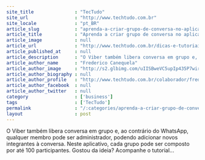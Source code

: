 ```yaml
---
site_title               : "TecTudo"
site_url                 : "http://www.techtudo.com.br"
site_locale              : "pt_BR"
article_slug             : "aprenda-a-criar-grupo-de-conversa-no-aplicativo-viber"
article_title            : "Aprenda a criar grupo de conversa no aplicativo Viber"
article_image            : null
article_url              : "http://www.techtudo.com.br/dicas-e-tutoriais/noticia/2015/03/aprenda-a-criar-grupo-de-conversa-no-aplicativo-viber.html"
article_published_at     : null
article_description      : "O Viber também libera conversa em grupo e, ao contrário do WhatsApp, qualquer membro pode ser administrador, podendo adicionar novos integrantes à conversa. Neste aplicativo, cada grupo pode ser composto por até 100 participantes. Gostou da ideia? Acompanhe o tutorial..."
article_author_name      : "Frederico Canequela"
article_author_image     : "http://s2.glbimg.com/uIISBweVC5upIp435P7wirSYMI0=/30x30/s2.glbimg.com/zjx3aUVkUFq0lk3R-GsiHh9qWfw=/948x0:4401x3456/140x140/s.glbimg.com/po/tt2/f/original/2014/02/14/fred_-_techtudo_jornalismo.jpg"
article_author_biography : null
article_author_profile   : "http://www.techtudo.com.br/colaborador/frederico-canequela.html"
article_author_facebook  : null
article_author_twitter   : null
category                 : ['business']
tags                     : ['TecTudo']
permalink                : "/:categories/aprenda-a-criar-grupo-de-conversa-no-aplicativo-viber/"
layout                   : post
---
```


O Viber também libera conversa em grupo e, ao contrário do WhatsApp, qualquer membro pode ser administrador, podendo adicionar novos integrantes à conversa. Neste aplicativo, cada grupo pode ser composto por até 100 participantes. Gostou da ideia? Acompanhe o tutorial...
